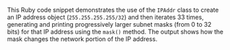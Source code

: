 This Ruby code snippet demonstrates the use of the `IPAddr` class to create an IP address object (`255.255.255.255/32`) and then iterates 33 times, generating and printing progressively larger subnet masks (from 0 to 32 bits) for that IP address using the `mask()` method.  The output shows how the mask changes the network portion of the IP address.